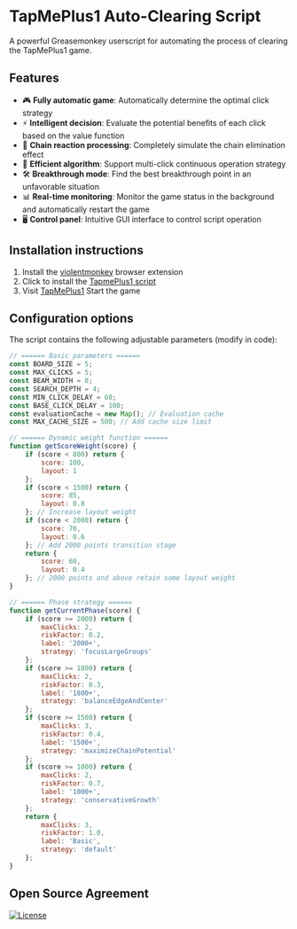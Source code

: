 # TapMePlus1 Auto-Clearing Script

A powerful Greasemonkey userscript for automating the process of clearing the TapMePlus1 game.

## Features

- 🎮 **Fully automatic game**: Automatically determine the optimal click strategy
- ⚡ **Intelligent decision**: Evaluate the potential benefits of each click based on the value function
- 🔁 **Chain reaction processing**: Completely simulate the chain elimination effect
- 🚀 **Efficient algorithm**: Support multi-click continuous operation strategy
- 🛠 **Breakthrough mode**: Find the best breakthrough point in an unfavorable situation
- 📊 **Real-time monitoring**: Monitor the game status in the background and automatically restart the game
- 🖥 **Control panel**: Intuitive GUI interface to control script operation

## Installation instructions

1. Install the [violentmonkey](https://violentmonkey.github.io/) browser extension
2. Click to install the [TapmePlus1 script](https://github.com/baimengshi/tapmeplus1/raw/main/TapMePlus1_auto-clear.user.js)
3. Visit [TapMePlus1](https://tapmeplus1.com/) Start the game

## Configuration options

The script contains the following adjustable parameters (modify in code):

```javascript
// ====== Basic parameters ======
const BOARD_SIZE = 5;
const MAX_CLICKS = 5;
const BEAM_WIDTH = 8;
const SEARCH_DEPTH = 4;
const MIN_CLICK_DELAY = 60;
const BASE_CLICK_DELAY = 100;
const evaluationCache = new Map(); // Evaluation cache
const MAX_CACHE_SIZE = 500; // Add cache size limit

// ====== Dynamic weight function ======
function getScoreWeight(score) {
    if (score < 800) return {
        score: 100,
        layout: 1
    };
    if (score < 1500) return {
        score: 85,
        layout: 0.8
    }; // Increase layout weight
    if (score < 2000) return {
        score: 70,
        layout: 0.6
    }; // Add 2000 points transition stage
    return {
        score: 60,
        layout: 0.4
    }; // 2000 points and above retain some layout weight
}

// ====== Phase strategy ======
function getCurrentPhase(score) {
    if (score >= 2000) return {
        maxClicks: 2,
        riskFactor: 0.2,
        label: '2000+',
        strategy: 'focusLargeGroups'
    };
    if (score >= 1800) return {
        maxClicks: 2,
        riskFactor: 0.3,
        label: '1800+',
        strategy: 'balanceEdgeAndCenter'
    };
    if (score >= 1500) return {
        maxClicks: 3,
        riskFactor: 0.4,
        label: '1500+',
        strategy: 'maximizeChainPotential'
    };
    if (score >= 1000) return {
        maxClicks: 2,
        riskFactor: 0.7,
        label: '1000+',
        strategy: 'conservativeGrowth'
    };
    return {
        maxClicks: 3,
        riskFactor: 1.0,
        label: 'Basic',
        strategy: 'default'
    };
}
```

## Open Source Agreement
[![License](https://img.shields.io/badge/License-MIT-blue.svg)](LICENSE)
